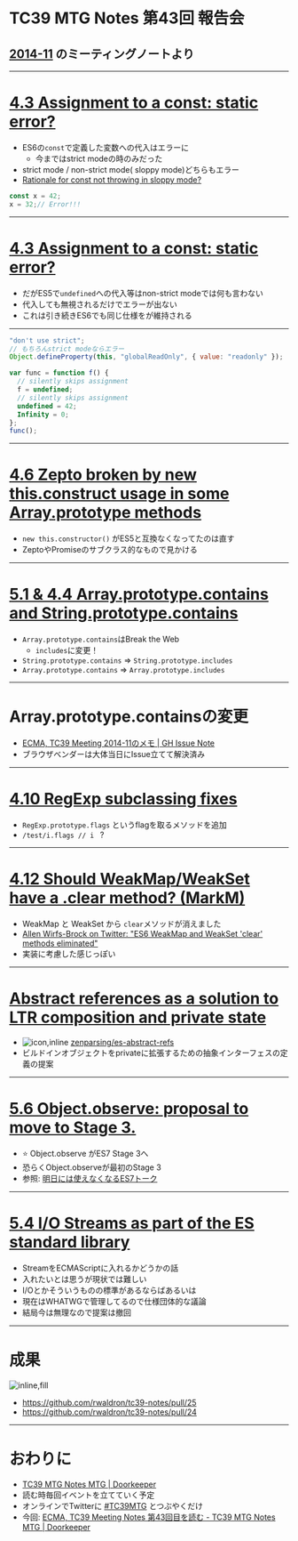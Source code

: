 # TC39 MTG Notes 第43回 報告会 

## [2014-11](https://github.com/tc39/tc39-notes/tree/master/es6/2014-11 "2014-11") のミーティングノートより

-----

# [4.3 Assignment to a const: static error?](https://github.com/tc39/tc39-notes/blob/master/es6/2014-11/nov-18.md#43-assignment-to-a-const-static-error "4.3 Assignment to a const: static error?")

- ES6の`const`で定義した変数への代入はエラーに
	- 今まではstrict modeの時のみだった
- strict mode / non-strict mode( sloppy mode)どちらもエラー
- [Rationale for const not throwing in sloppy mode?](https://esdiscuss.org/topic/rationale-for-const-not-throwing-in-sloppy-mode "Rationale for const not throwing in sloppy mode?")

```js
const x = 42;
x = 32;// Error!!!
```


-----

# [4.3 Assignment to a const: static error?](https://github.com/tc39/tc39-notes/blob/master/es6/2014-11/nov-18.md#43-assignment-to-a-const-static-error "4.3 Assignment to a const: static error?")

- だがES5で`undefined`への代入等はnon-strict modeでは何も言わない
- 代入しても無視されるだけでエラーが出ない
- これは引き続きES6でも同じ仕様をが維持される

-----

```js
"don't use strict";
// もちろんstrict modeならエラー
Object.defineProperty(this, "globalReadOnly", { value: "readonly" });

var func = function f() {
  // silently skips assignment
  f = undefined;
  // silently skips assignment
  undefined = 42;
  Infinity = 0;  
};
func();
```


-----

# [4.6 Zepto broken by new this.construct usage in some Array.prototype methods](https://github.com/rwaldron/tc39-notes/blob/master/es6/2014-11/nov-18.md#46-zepto-broken-by-new-thisconstruct-usage-in-some-arrayprototype-methods "4.6 Zepto broken by new this.construct usage in some Array.prototype methods")

- `new this.constructor()` がES5と互換なくなってたのは直す
- ZeptoやPromiseのサブクラス的なもので見かける

-----

# [5.1 &amp; 4.4 Array.prototype.contains and String.prototype.contains](https://github.com/rwaldron/tc39-notes/blob/master/es6/2014-11/nov-18.md#51--44-arrayprototypecontains-and-stringprototypecontains "5.1 &amp; 4.4 Array.prototype.contains and String.prototype.contains")

- `Array.prototype.contains`はBreak the Web
	- `includes`に変更！
- `String.prototype.contains` => `String.prototype.includes`
- `Array.prototype.contains` => `Array.prototype.includes`

-----

# Array.prototype.containsの変更

- [ECMA, TC39 Meeting 2014-11のメモ | GH Issue Note](https://efcl.wordpress.com/2014/11/22/ecma-tc39-meeting-2014-11%e3%81%ae%e3%83%a1%e3%83%a2/ "ECMA, TC39 Meeting 2014-11のメモ | GH Issue Note")
- ブラウザベンダーは大体当日にIssue立てて解決済み


-----

# [4.10 RegExp subclassing fixes](https://github.com/rwaldron/tc39-notes/blob/master/es6/2014-11/nov-18.md#410-regexp-subclassing-fixes "4.10 RegExp subclassing fixes")

- `RegExp.prototype.flags` というflagを取るメソッドを追加
- `/test/i.flags // i `  ?


----

# [4.12 Should WeakMap/WeakSet have a .clear method? (MarkM)](https://github.com/rwaldron/tc39-notes/blob/master/es6/2014-11/nov-19.md#412-should-weakmapweakset-have-a-clear-method-markm "4.12 Should WeakMap/WeakSet have a .clear method? (MarkM)")

- WeakMap と WeakSet から `clear`メソッドが消えました
- [Allen Wirfs-Brock on Twitter: &#34;ES6 WeakMap and WeakSet &#39;clear&#39; methods eliminated&#34;](https://twitter.com/awbjs/status/535829756285964289 "Allen Wirfs-Brock on Twitter: &#34;ES6 WeakMap and WeakSet &#39;clear&#39; methods eliminated&#34;")
- 実装に考慮した感じっぽい

-----
# [Abstract references as a solution to LTR composition and private state](https://github.com/rwaldron/tc39-notes/blob/master/es6/2014-11/nov-19.md#abstract-references-as-a-solution-to-ltr-composition-and-private-state "Abstract references as a solution to LTR composition and private state")

- ![icon,inline](https://avatars3.githubusercontent.com/u/5995084?v=3&s=400) [zenparsing/es-abstract-refs](https://github.com/zenparsing/es-abstract-refs "zenparsing/es-abstract-refs")
- ビルドインオブジェクトをprivateに拡張するための抽象インターフェスの定義の提案

----

# [5.6 Object.observe: proposal to move to Stage 3.](https://github.com/rwaldron/tc39-notes/blob/master/es6/2014-11/nov-20.md#56-objectobserve-proposal-to-move-to-stage-3 "5.6 Object.observe: proposal to move to Stage 3.")

- :star: Object.observe がES7 Stage 3へ
- 恐らくObject.observeが最初のStage 3
- 参照: [明日には使えなくなるES7トーク](https://azu.github.io/slide/es6talks/ "明日には使えなくなるES7トーク")

-----

# [5.4 I/O Streams as part of the ES standard library](https://github.com/rwaldron/tc39-notes/blob/master/es6/2014-11/nov-20.md#54-io-streams-as-part-of-the-es-standard-library "5.4 I/O Streams as part of the ES standard library")

- StreamをECMAScriptに入れるかどうかの話
- 入れたいとは思うが現状では難しい
- I/Oとかそういうものの標準があるならばあるいは
- 現在はWHATWGで管理してるので仕様団体的な議論
- 結局今は無理なので提案は撤回

----
# 成果

![inline,fill](http://monosnap.com/image/iS38agcWx1VSQggMMo2hNDYMDBTsbq.png)

- https://github.com/rwaldron/tc39-notes/pull/25
- https://github.com/rwaldron/tc39-notes/pull/24


----

# おわりに


- [TC39 MTG Notes MTG | Doorkeeper](http://tc39-mtg.doorkeeper.jp/ "TC39 MTG Notes MTG | Doorkeeper")
- 読む時毎回イベントを立てていく予定
- オンラインでTwitterに [#TC39MTG](https://twitter.com/search?f=realtime&q=%23TC39MTG&src=typd "#TC39MTG") とつぶやくだけ
- 今回: [ECMA, TC39 Meeting Notes 第43回目を読む - TC39 MTG Notes MTG | Doorkeeper](http://tc39-mtg.doorkeeper.jp/events/18001 "ECMA, TC39 Meeting Notes 第43回目を読む - TC39 MTG Notes MTG | Doorkeeper")
